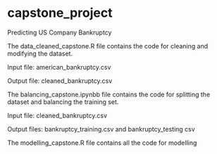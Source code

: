 # capstone_project
Predicting US Company Bankruptcy

The data_cleaned_capstone.R file contains the code for cleaning and modifying the dataset. 

  Input file: american_bankruptcy.csv

  Output file: cleaned_bankruptcy.csv

The balancing_capstone.ipynbb file contains the code for splitting the dataset and balancing the training set. 

  Input file: cleaned_bankruptcy.csv

  Output files: bankruptcy_training.csv and bankruptcy_testing csv

The modelling_capstone.R file contains all the code for modelling 
